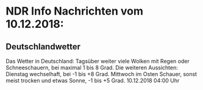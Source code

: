 # NDR Info Nachrichten vom 10.12.2018:


## Deutschlandwetter
Das Wetter in Deutschland: Tagsüber weiter viele Wolken mit Regen oder Schneeschauern, bei maximal 1 bis 8 Grad. Die weiteren Aussichten:
Dienstag wechselhaft, bei -1 bis +8 Grad. Mittwoch im Osten Schauer, sonst meist trocken und etwas Sonne, -1 bis +5 Grad. 10.12.2018 04:00 Uhr 
